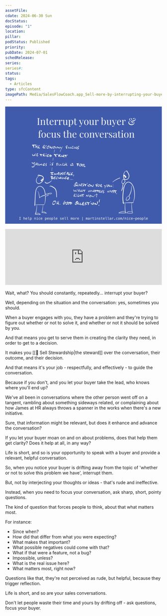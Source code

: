 ```yaml
---
assetFile: 
cdate: 2024-06-30 Sun
docStatus: 
episode: "1"
location: 
pillar: 
podStatus: Published
priority: 
pubDate: 2024-07-01
schedRelease: 
series: 
series#: 
status: 
tags:
  - Articles
type: sfcContent
imagePath: Media/SalesFlowCoach.app_Sell-more-by-interrupting-your-buyer_MartinStellar.jpeg
---
```


![](Media/SalesFlowCoach.app_Sell-more-by-interrupting-your-buyer_MartinStellar.jpeg)

<iframe width="100%" height="180" frameborder="no" scrolling="no" seamless="" src="https://share.transistor.fm/e/b2991b5e"></iframe>

Wait, what? You should constantly, repeatedly... interrupt your buyer?

Well, depending on the situation and the conversation: yes, sometimes you should.

When a buyer engages with you, they have a problem and they're trying to figure out whether or not to solve it, and whether or not it should be solved by you.

And that means you get to serve them in creating the clarity they need, in order to get to a decision.

It makes you [[📄 Sell Stewardship|the steward]] over the conversation, their outcome, and their decision.

And that means it's your job - respectfully, and effectively - to guide the conversation.

Because if you don't, and you let your buyer take the lead, who knows where you'll end up?

We've all been in conversations where the other person went off on a tangent, rambling about something sideways related, or complaining about how James at HR always throws a spanner in the works when there's a new initiative.

Sure, that information might be relevant, but does it enhance and advance the conversation?

If you let your buyer moan on and on about problems, does that help them get clarity? Does it help at all, in any way?

Life is short, and so is your opportunity to speak with a buyer and provide a relevant, helpful conversation.

So, when you notice your buyer is drifting away from the topic of 'whether or not to solve this problem we have', interrupt them.

But, not by interjecting your thoughts or ideas - that's rude and ineffective.

Instead, when you need to focus your conversation, ask sharp, short, pointy questions.

The kind of question that forces people to think, about that what matters most.

For instance:

- Since when?
- How did that differ from what you were expecting?
- What makes that important?
- What possible negatives could come with that?
- What if that were a feature, not a bug?
- Impossible, unless?
- What is the real issue here?
- What matters most, right now?

Questions like that, they're not perceived as rude, but helpful, because they trigger reflection.

Life is short, and so are your sales conversations.

Don't let people waste their time and yours by drifting off - ask questions, focus your buyer.
